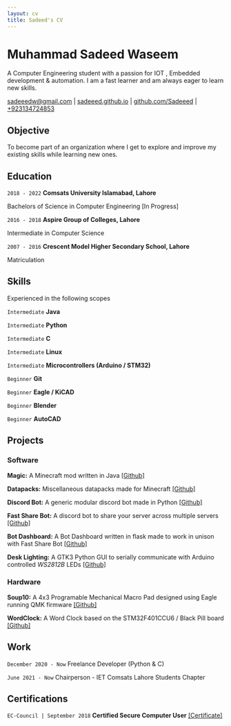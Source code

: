 ```yaml
---
layout: cv
title: Sadeed's CV
---
```

# Muhammad Sadeed Waseem

A Computer Engineering student with a passion for IOT , Embedded development & automation. I am a fast learner and am always eager to learn new skills.

<div id="webaddress">
<a href="mailto:sadeeedw@gmail.com">sadeeedw@gmail.com</a>
| <a href="https://sadeeed.github.io/">sadeeed.github.io</a>
| <a href="https://github.com/Sadeeed">github.com/Sadeeed</a>
| <a href="tel:+923134724853"> +923134724853 </a>
</div>

## Objective

To become part of an organization where I get to explore and improve my existing skills while learning new ones.

## Education

`2018 - 2022`
__Comsats University Islamabad, Lahore__

Bachelors of Science in Computer Engineering [In Progress]

`2016 - 2018`
__Aspire Group of Colleges, Lahore__

Intermediate in Computer Science

`2007 - 2016`
__Crescent Model Higher Secondary School, Lahore__

Matriculation

## Skills

Experienced in the following scopes

`Intermediate`
__Java__

`Intermediate`
__Python__

`Intermediate`
__C__

`Intermediate`
__Linux__

`Intermediate`
__Microcontrollers (Arduino / STM32)__

`Beginner`
__Git__

`Beginner`
__Eagle / KiCAD__

`Beginner`
__Blender__

`Beginner`
__AutoCAD__

## Projects

### Software

__Magic:__ A Minecraft mod written in Java [[Github]](https://github.com/Sadeeed/Magic)

__Datapacks:__ Miscellaneous datapacks made for Minecraft [[Github]](https://github.com/Sadeeed/datapacks)

__Discord Bot:__ A generic modular discord bot made in Python [[Github]](https://github.com/Sadeeed/discordbot)

__Fast Share Bot:__ A discord bot to share your server across multiple servers [[Github]](https://github.com/icesoup-backup/FastShareBot)

__Bot Dashboard:__ A Bot Dashboard written in flask made to work in unison with Fast Share Bot [[Github]](https://github.com/icesoup-backup/BotDashboard)

__Desk Lighting:__ A GTK3 Python GUI to serially communicate with Arduino controlled *WS2812B* LEDs [[Github]](https://github.com/Sadeeed/DeskLighting)

### Hardware

__Soup10:__ A 4x3 Programable Mechanical Macro Pad designed using Eagle running QMK firmware [[Github]](https://github.com/Sadeeed/soup10)

__WordClock:__ A Word Clock based on the STM32F401CCU6 / Black Pill board [[Github]](https://github.com/Sadeeed/WordClock)

## Work

`December 2020 - Now`
Freelance Developer (Python & C)

`June 2021 - Now`
Chairperson - IET Comsats Lahore Students Chapter

## Certifications

`EC-Council | September 2018`
__Certified Secure Computer User__ [[Certificate]](https://drive.google.com/file/d/1d2xFAblORzXhUmt_FGJGSkR0-NrdeaJO/view?usp=sharing)

<!-- ### Footer

Last updated: July 2021 -->
